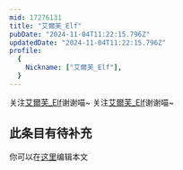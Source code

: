 ```yaml
---
mid: 17276131
title: "艾爾芙_Elf"
pubDate: "2024-11-04T11:22:15.796Z"
updatedDate: "2024-11-04T11:22:15.796Z"
profile:
  {
    Nickname: ["艾爾芙_Elf"],
  }
---
```


关注[艾爾芙_Elf](https://space.bilibili.com/17276131)谢谢喵~ 关注[艾爾芙_Elf](https://space.bilibili.com/17276131)谢谢喵~

## 此条目有待补充
你可以在[这里](https://github.com/Yuhanawa/VTuber.ICU-Content/edit/master/v/艾爾芙_Elf/index.md)编辑本文
